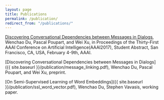 ```yaml
---
layout: page
title: Publications
permalink: /publication/
redirect_from: "/publications/"
---
```


[Discovering Conversational Dependencies between Messages in Dialogs](http://arxiv.org/abs/1612.02801),
Wenchao Du, Pascal Poupart, and Wei Xu, in Proceedings of the Thirty-First AAAI Conference on Artificial Intelligence(AAAI2017), Student Abstract, San Francisco, CA, USA, February 4-9th, AAAI.

[Discovering Conversational Dependencies between Messages in Dialogs]({{ site.baseurl }}/publication/message_linking.pdf),
Wenchao Du, Pascal Poupart, and Wei Xu, preprint.

[On Semi-Supervised Learning of Word Embeddings]({{ site.baseurl }}/publication/ssl_word_vector.pdf),
Wenchao Du, Stephen Vavasis, working paper.
